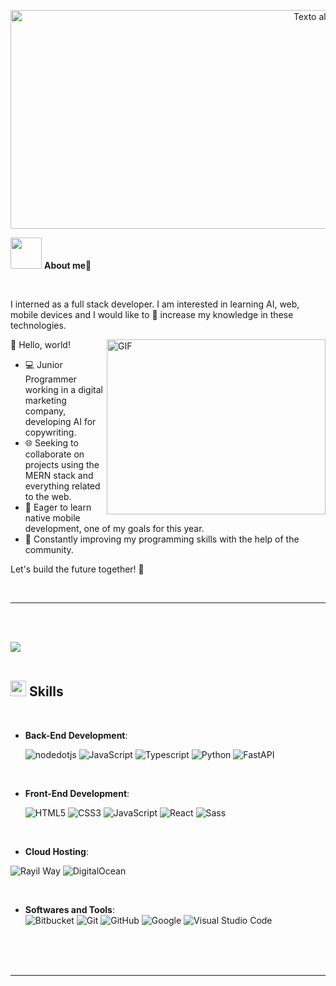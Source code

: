 

<p align="center">
  <img src="https://res.cloudinary.com/dqrwt5fo7/image/upload/v1690946843/posts/final_l40ojb.png" alt="Texto alternativo" width="1000" height="350">


</p>




<img src = "https://media1.giphy.com/media/vzJGtYzvCs4mNf4zFa/200w.webp?cid=ecf05e4743k5ykl8qoj0d4vi8ohp9ni9v5bdxwquu9y81j3e&ep=v1_gifs_search&rid=200w.webp&ct=g" width = 50px> **About me🤖**

<br>




I interned as a full stack developer. I am interested in learning AI, web, mobile devices and I would like to 🤔 increase my knowledge in these technologies.

<img align="right" alt="GIF" src="https://media3.giphy.com/media/qgQUggAC3Pfv687qPC/giphy.gif" width="350" height="280" />
👋 Hello, world!


- 💻 Junior Programmer working in a digital marketing company, developing AI for copywriting.
- 🌐 Seeking to collaborate on projects using the MERN stack and everything related to the web.
- 📱 Eager to learn native mobile development, one of my goals for this year.
- 🚀 Constantly improving my programming skills with the help of the community.

Let's build the future together! 🌟


<br/>

---

<br><br>

<img src="https://user-images.githubusercontent.com/73097560/115834477-dbab4500-a447-11eb-908a-139a6edaec5c.gif"><br><br>

## <img src="https://media2.giphy.com/media/QssGEmpkyEOhBCb7e1/giphy.gif?cid=ecf05e47a0n3gi1bfqntqmob8g9aid1oyj2wr3ds3mg700bl&rid=giphy.gif" width ="25"><b> Skills</b>
<br>

<p align="center">

- **Back-End Development**:

   
   ![nodedotjs](https://img.shields.io/badge/NodeJS%20-%339933.svg?style=for-the-badge&logo=nodedotjs&logoColor=white)
   ![JavaScript](https://img.shields.io/badge/JavaScript%20-%23F7DF1E.svg?style=for-the-badge&logo=javascript&logoColor=black)
   ![Typescript](https://img.shields.io/badge/Typescript%20-%231572B6.svg?style=for-the-badge&logo=typescript&logoColor=black)
  ![Python](https://img.shields.io/badge/Python%20-%233776AB.svg?style=for-the-badge&logo=python&logoColor=white)
  ![FastAPI](https://img.shields.io/badge/FastAPI%20-%009485.svg?style=for-the-badge&logo=fastapi&logoColor=white)


  


  

<br>
    
- **Front-End Development**:

   ![HTML5](https://img.shields.io/badge/HTML5%20-%23E34F26.svg?style=for-the-badge&logo=html5&logoColor=white)
   ![CSS3](https://img.shields.io/badge/CSS%20-%231572B6.svg?style=for-the-badge&logo=css3&logoColor=white)
   ![JavaScript](https://img.shields.io/badge/JavaScript%20-%23F7DF1E.svg?style=for-the-badge&logo=javascript&logoColor=black)
   ![React](https://img.shields.io/badge/-ReactJs-61DAFB?logo=react&logoColor=white&style=for-the-badge)
  ![Sass](https://img.shields.io/badge/Sass%20-%23CC6699.svg?style=for-the-badge&logo=sass&logoColor=white)

  

<br>

- **Cloud Hosting**:
  
![Rayil Way](https://img.shields.io/badge/railway-%230B0D0E.svg?style=for-the-badge&logo=railway&logoColor=white)
![DigitalOcean](https://img.shields.io/badge/DigitalOcean%20-%230167FF.svg?style=for-the-badge&logo=digitalocean&logoColor=white)


    
<br>

- **Softwares and Tools**:
  <br>
    ![Bitbucket](https://img.shields.io/badge/Bitbucket%20-%230047B3.svg?style=for-the-badge&logo=bitbucket&logoColor=white)
    ![Git](https://img.shields.io/badge/git-%23F05033.svg?style=for-the-badge&logo=git&logoColor=white)
    ![GitHub](https://img.shields.io/badge/github-%23121011.svg?style=for-the-badge&logo=github&logoColor=white)
    ![Google](https://img.shields.io/badge/google-%234285F4.svg?style=for-the-badge&logo=google&logoColor=white)
    ![Visual Studio Code](https://img.shields.io/badge/Visual%20Studio%20Code-0078d7.svg?style=for-the-badge&logo=visual-studio-code&logoColor=whiteWidth=30)

<br>





<br>
<br>

-----

<br>

